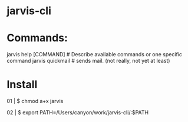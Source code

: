 # jarvis-cli

# Commands:

  jarvis help [COMMAND]  # Describe available commands or one specific command
  jarvis quickmail       # sends mail. (not really, not yet at least)

# Install

01 | $ chmod a+x jarvis

02 | $ export PATH=/Users/canyon/work/jarvis-cli/:$PATH

